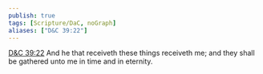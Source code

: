 ```yaml
---
publish: true
tags: [Scripture/DaC, noGraph]
aliases: ["D&C 39:22"]
---
```

[D&C 39:22](https://churchofjesuschrist.org/study/scriptures/dc-testament/dc/39?lang=eng&id=p22#p22) And he that receiveth these things receiveth me; and they shall be gathered unto me in time and in eternity.
